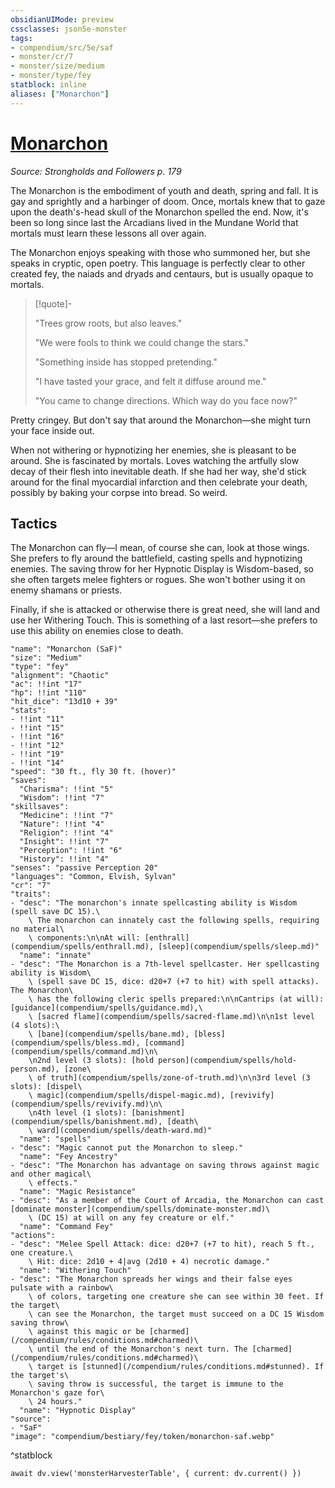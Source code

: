 ```yaml
---
obsidianUIMode: preview
cssclasses: json5e-monster
tags:
- compendium/src/5e/saf
- monster/cr/7
- monster/size/medium
- monster/type/fey
statblock: inline
aliases: ["Monarchon"]
---
```

# [Monarchon](compendium/bestiary/fey/monarchon-saf.md)
*Source: Strongholds and Followers p. 179*

The Monarchon is the embodiment of youth and death, spring and fall. It is gay and sprightly and a harbinger of doom. Once, mortals knew that to gaze upon the death's-head skull of the Monarchon spelled the end. Now, it's been so long since last the Arcadians lived in the Mundane World that mortals must learn these lessons all over again.

The Monarchon enjoys speaking with those who summoned her, but she speaks in cryptic, open poetry. This language is perfectly clear to other created fey, the naiads and dryads and centaurs, but is usually opaque to mortals.

> [!quote]-  
> 
> "Trees grow roots, but also leaves."
> 
> "We were fools to think we could change the stars."
> 
> "Something inside has stopped pretending."
> 
> "I have tasted your grace, and felt it diffuse around me."
> 
> "You came to change directions. Which way do you face now?"

Pretty cringey. But don't say that around the Monarchon—she might turn your face inside out.

When not withering or hypnotizing her enemies, she is pleasant to be around. She is fascinated by mortals. Loves watching the artfully slow decay of their flesh into inevitable death. If she had her way, she'd stick around for the final myocardial infarction and then celebrate your death, possibly by baking your corpse into bread. So weird.

## Tactics

The Monarchon can fly—I mean, of course she can, look at those wings. She prefers to fly around the battlefield, casting spells and hypnotizing enemies. The saving throw for her Hypnotic Display is Wisdom-based, so she often targets melee fighters or rogues. She won't bother using it on enemy shamans or priests.

Finally, if she is attacked or otherwise there is great need, she will land and use her Withering Touch. This is something of a last resort—she prefers to use this ability on enemies close to death.

```statblock
"name": "Monarchon (SaF)"
"size": "Medium"
"type": "fey"
"alignment": "Chaotic"
"ac": !!int "17"
"hp": !!int "110"
"hit_dice": "13d10 + 39"
"stats":
- !!int "11"
- !!int "15"
- !!int "16"
- !!int "12"
- !!int "19"
- !!int "14"
"speed": "30 ft., fly 30 ft. (hover)"
"saves":
  "Charisma": !!int "5"
  "Wisdom": !!int "7"
"skillsaves":
  "Medicine": !!int "7"
  "Nature": !!int "4"
  "Religion": !!int "4"
  "Insight": !!int "7"
  "Perception": !!int "6"
  "History": !!int "4"
"senses": "passive Perception 20"
"languages": "Common, Elvish, Sylvan"
"cr": "7"
"traits":
- "desc": "The monarchon's innate spellcasting ability is Wisdom (spell save DC 15).\
    \ The monarchon can innately cast the following spells, requiring no material\
    \ components:\n\nAt will: [enthrall](compendium/spells/enthrall.md), [sleep](compendium/spells/sleep.md)"
  "name": "innate"
- "desc": "The Monarchon is a 7th-level spellcaster. Her spellcasting ability is Wisdom\
    \ (spell save DC 15, dice: d20+7 (+7 to hit) with spell attacks). The Monarchon\
    \ has the following cleric spells prepared:\n\nCantrips (at will): [guidance](compendium/spells/guidance.md),\
    \ [sacred flame](compendium/spells/sacred-flame.md)\n\n1st level (4 slots):\
    \ [bane](compendium/spells/bane.md), [bless](compendium/spells/bless.md), [command](compendium/spells/command.md)\n\
    \n2nd level (3 slots): [hold person](compendium/spells/hold-person.md), [zone\
    \ of truth](compendium/spells/zone-of-truth.md)\n\n3rd level (3 slots): [dispel\
    \ magic](compendium/spells/dispel-magic.md), [revivify](compendium/spells/revivify.md)\n\
    \n4th level (1 slots): [banishment](compendium/spells/banishment.md), [death\
    \ ward](compendium/spells/death-ward.md)"
  "name": "spells"
- "desc": "Magic cannot put the Monarchon to sleep."
  "name": "Fey Ancestry"
- "desc": "The Monarchon has advantage on saving throws against magic and other magical\
    \ effects."
  "name": "Magic Resistance"
- "desc": "As a member of the Court of Arcadia, the Monarchon can cast [dominate monster](compendium/spells/dominate-monster.md)\
    \ (DC 15) at will on any fey creature or elf."
  "name": "Command Fey"
"actions":
- "desc": "Melee Spell Attack: dice: d20+7 (+7 to hit), reach 5 ft., one creature.\
    \ Hit: dice: 2d10 + 4|avg (2d10 + 4) necrotic damage."
  "name": "Withering Touch"
- "desc": "The Monarchon spreads her wings and their false eyes pulsate with a rainbow\
    \ of colors, targeting one creature she can see within 30 feet. If the target\
    \ can see the Monarchon, the target must succeed on a DC 15 Wisdom saving throw\
    \ against this magic or be [charmed](/compendium/rules/conditions.md#charmed)\
    \ until the end of the Monarchon's next turn. The [charmed](/compendium/rules/conditions.md#charmed)\
    \ target is [stunned](/compendium/rules/conditions.md#stunned). If the target's\
    \ saving throw is successful, the target is immune to the Monarchon's gaze for\
    \ 24 hours."
  "name": "Hypnotic Display"
"source":
- "SaF"
"image": "compendium/bestiary/fey/token/monarchon-saf.webp"
```
^statblock

```dataviewjs
await dv.view('monsterHarvesterTable', { current: dv.current() })
```